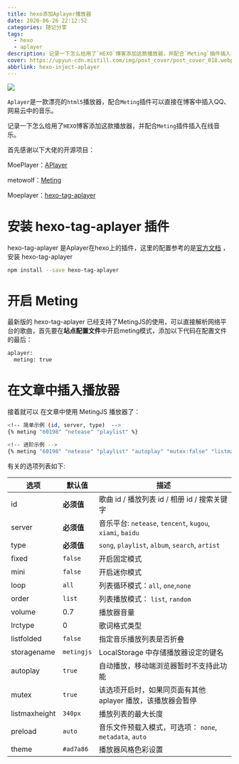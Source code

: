 ```yaml
---
title: hexo添加Aplayer播放器
date: 2020-06-26 22:12:52
categories: 随记分享
tags:
  - hexo
  - aplayer
description: 记录一下怎么给用了`HEXO`博客添加这款播放器，并配合`Meting`插件插入在线音乐。
cover: https://upyun-cdn.mistill.com/img/post_cover/post_cover_018.webp
abbrlink: hexo-inject-aplayer
---
```


![](https://upyun-cdn.mistill.com/img/post_img/df727d58ly1gg61wr553vj20v204w3yl.jpg)

`Aplayer`是一款漂亮的`html5`播放器，配合`Meting`插件可以直接在博客中插入QQ、网易云中的音乐。

记录一下怎么给用了`HEXO`博客添加这款播放器，并配合`Meting`插件插入在线音乐。

<!-- more -->

首先感谢以下大佬的开源项目：

MoePlayer：[APlayer](https://github.com/MoePlayer/APlayer)

metowolf：[Meting](https://github.com/metowolf/Meting)

Moeplayer：[hexo-tag-aplayer](https://github.com/MoePlayer/hexo-tag-aplayer)



# 安装 hexo-tag-aplayer 插件

hexo-tag-aplayer 是Aplayer在hexo上的插件，这里的配置参考的是[官方文档](https://links.jianshu.com/go?to=https%3A%2F%2Fgithub.com%2FMoePlayer%2Fhexo-tag-aplayer%2Fblob%2Fmaster%2Fdocs%2FREADME-zh_cn.md) ，安装 hexo-tag-aplayer

```bash
npm install --save hexo-tag-aplayer
```



# 开启 Meting

最新版的 hexo-tag-aplayer 已经支持了MetingJS的使用，可以直接解析网络平台的歌曲，首先要在**站点配置文件**中开启meting模式，添加以下代码在配置文件的最后：

```bash
aplayer:
  meting: true
```



# 在文章中插入播放器

接着就可以 在文章中使用 MetingJS 播放器了：

```bash
<!-- 简单示例 (id, server, type)  -->
{% meting "60198" "netease" "playlist" %}

<!-- 进阶示例 -->
{% meting "60198" "netease" "playlist" "autoplay" "mutex:false" "listmaxheight:340px" "preload:none" "theme:#ad7a86"%}
```



有关的选项列表如下:

| 选项          | 默认值     | 描述                                                        |
| ------------- | ---------- | ----------------------------------------------------------- |
| id            | **必须值** | 歌曲 id / 播放列表 id / 相册 id / 搜索关键字                |
| server        | **必须值** | 音乐平台: `netease`, `tencent`, `kugou`, `xiami`, `baidu`   |
| type          | **必须值** | `song`, `playlist`, `album`, `search`, `artist`             |
| fixed         | `false`    | 开启固定模式                                                |
| mini          | `false`    | 开启迷你模式                                                |
| loop          | `all`      | 列表循环模式：`all`, `one`,`none`                           |
| order         | `list`     | 列表播放模式： `list`, `random`                             |
| volume        | 0.7        | 播放器音量                                                  |
| lrctype       | 0          | 歌词格式类型                                                |
| listfolded    | `false`    | 指定音乐播放列表是否折叠                                    |
| storagename   | `metingjs` | LocalStorage 中存储播放器设定的键名                         |
| autoplay      | `true`     | 自动播放，移动端浏览器暂时不支持此功能                      |
| mutex         | `true`     | 该选项开启时，如果同页面有其他 aplayer 播放，该播放器会暂停 |
| listmaxheight | `340px`    | 播放列表的最大长度                                          |
| preload       | `auto`     | 音乐文件预载入模式，可选项： `none`, `metadata`, `auto`     |
| theme         | `#ad7a86`  | 播放器风格色彩设置                                          |